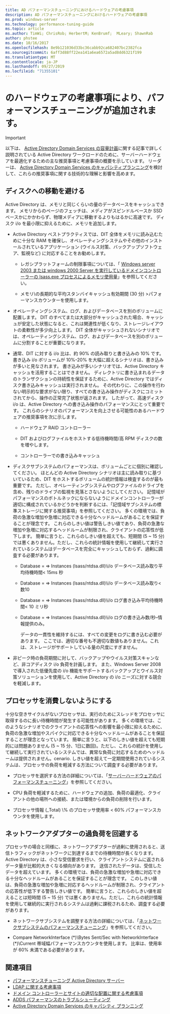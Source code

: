 ```yaml
---
title: AD パフォーマンスチューニングにおけるハードウェアの考慮事項
description: AD パフォーマンスチューニングにおけるハードウェアの考慮事項
ms.prod: windows-server
ms.technology: performance-tuning-guide
ms.topic: article
ms.author: TimWi; ChrisRob; HerbertM; KenBrumf;  MLeary; ShawnRab
author: phstee
ms.date: 10/16/2017
ms.openlocfilehash: 8e9b121036d33bc36cabb92ca682407bc2382fca
ms.sourcegitcommit: 6aff3d88ff22ea141a6ea6572a5ad8dd6321f199
ms.translationtype: MT
ms.contentlocale: ja-JP
ms.lasthandoff: 09/27/2019
ms.locfileid: "71355101"
---
```

# <a name="hardware-considerations-in-adds-performance-tuning"></a>のハードウェアの考慮事項により、パフォーマンスチューニングが追加されます。 

>[!Important]
> 以下は、 [Active Directory Domain Services の容量計画](https://go.microsoft.com/fwlink/?LinkId=324566)に関する記事で詳しく説明されている Active Directory ワークロードのために、サーバーハードウェアを最適化するための主な推奨事項と考慮事項の概要を示しています。 リーダーは、 [Active Directory Domain Services のキャパシティプランニング](https://go.microsoft.com/fwlink/?LinkId=324566)を検討して、これらの推奨事項に関する技術的な理解と影響を高めます。

## <a name="avoid-going-to-disk"></a>ディスクへの移動を避ける

Active Directory は、メモリと同じくらいの量のデータベースをキャッシュできます。 メモリからのページのフェッチは、メディアがスピンドルベースか SSD ベースかにかかわらず、物理メディアに移動するよりもはるかに高速です。 ディスク i/o を最小限に抑えるために、メモリを追加します。

-   Active Directory ベストプラクティスでは、DIT 全体をメモリに読み込むために十分な RAM を確保し、オペレーティングシステムやその他のインストールされているアプリケーション (ウイルス対策、バックアップソフトウェア、監視など) に対応することをお勧めします。

    -   レガシプラットフォームの制限事項については、「 [Windows server 2003 または windows 2000 Server を実行しているドメインコントローラーの lsass.exe プロセスによるメモリ使用量](https://support.microsoft.com/kb/308356)」を参照してください。

    -   メモリ\\の長期的な平均スタンバイキャッシュ有効期間 (30 分) &gt;パフォーマンスカウンターを使用します。

-   オペレーティングシステム、ログ、およびデータベースを別のボリュームに配置します。 DIT のすべてまたは大部分がキャッシュされた場合、キャッシュが安定した状態になると、これは関連性が低くなり、ストレージレイアウトの柔軟性が多少向上します。 DIT 全体がキャッシュされないシナリオでは、オペレーティングシステム、ログ、およびデータベースを別のボリュームに分割することが重要になります。

-   通常、DIT に対する i/o 比は、約 90% の読み取りと書き込みの 10% です。 書き込み i/o ボリュームが 10%-20% を大幅に超えるシナリオは、書き込みが多いと見なされます。 書き込みが多いシナリオでは、Active Directory キャッシュを活用することはできません。 ディレクトリに書き込まれるデータのトランザクションの持続性を保証するために、Active Directory ではディスク書き込みキャッシュは実行されません。 その代わりに、この操作を行わない明示的な要求がない限り、すべての書き込み操作がディスクにコミットされてから、操作の正常完了状態が返されます。 したがって、高速ディスク i/o は、Active Directory への書き込み操作のパフォーマンスにとって重要です。 これらのシナリオのパフォーマンスを向上させる可能性のあるハードウェアの推奨事項を次に示します。

    -   ハードウェア RAID コントローラー

    -   DIT およびログファイルをホストする低待機時間/高 RPM ディスクの数を増やします。

    -   コントローラーでの書き込みキャッシュ

-   ディスクサブシステムのパフォーマンスは、ボリュームごとに個別に確認してください。 ほとんどの Active Directory シナリオは主に読み取りに基づいているため、DIT をホストするボリュームの統計情報は検査するのが最も重要です。 ただし、オペレーティングシステムやログファイルのドライブを含め、残りのドライブの監視を見落とさないようにしてください。 記憶域がパフォーマンスのボトルネックにならないようにドメインコントローラーが適切に構成されているかどうかを判断するには、「記憶域サブシステムの標準ストレージに関する推奨事項」を参照してください。 多くの環境では、負荷の急激な増加や急増に対応できる十分なヘッドルームがあることを保証することが理念です。 これらのしきい値は警告しきい値であり、負荷の急激な増加や急増に対応するヘッドルームが制限され、クライアントの応答性が低下します。 簡単に言うと、これらのしきい値を超えても、短期間 (5 ~ 15 分) では悪くありません。ただし、これらの統計情報を使用して継続して実行されているシステムはデータベースを完全にキャッシュしておらず、過剰に調査する必要があります。

    -   Database = =&gt; Instances (lsass/ntdsa.dll)\\i/o データベース読み取り平均待機時間&lt; 15ms 秒

    -   Database = =&gt; Instances (lsass/ntdsa.dll)\\i/o データベース読み取り&lt;数10

    -   Database = =&gt; Instances (lsass/ntdsa.dll)\\i/o ログ書き込み平均待機時間&lt; 10 ミリ秒

    -   Database = =&gt; Instances (lsass/ntdsa.dll)\\i/o ログの書き込み数/秒–情報提供のみ。

        データの一貫性を維持するには、すべての変更をログに書き込む必要があります。 ここでは、適切な番号も不適切な数値もありません。これは、ストレージがサポートしている量の尺度にすぎません。

-   非ピーク時の負荷期間に対して、バックアップやウイルス対策スキャンなど、非コアディスク i/o 負荷を計画します。 また、Windows Server 2008 で導入された低優先度の i/o 機能をサポートするバックアップとウイルス対策ソリューションを使用して、Active Directory の i/o ニーズに対する競合を軽減します。

## <a name="dont-over-tax-the-processors"></a>プロセッサを消費しないようにする

十分な空きサイクルがないプロセッサは、実行のためにスレッドをプロセッサに取得するのに長い待機時間が発生する可能性があります。 多くの環境では、このようなシナリオでのクライアントの応答性への影響を最小限に抑えるために、負荷の急激な増加やスパイクに対応できる十分なヘッドルームがあることを保証することが理念となっています。 簡単に言うと、以下のしきい値を超えても短期的には問題ありません (5 ~ 15 分、1日に数回)。ただし、これらの統計を使用して継続して実行されているシステムでは、異常な負荷に対応するためのヘッドルームは提供されません。cenario. しきい値を超えて一定期間使用されているシステムは、プロセッサの負荷を軽減する方法について調査する必要があります。

-   プロセッサを選択する方法の詳細については、「[サーバーハードウェアのパフォーマンスチューニング](../../hardware/index.md)」を参照してください。

-   CPU 負荷を軽減するために、ハードウェアの追加、負荷の最適化、クライアントの他の場所への接続、または環境からの負荷の削除を行います。

-   プロセッサ情報 (\_Total) \\% のプロセッサ使用率 &lt; 60% パフォーマンスカウンタを使用します。

## <a name="avoid-overloading-the-network-adapter"></a>ネットワークアダプターの過負荷を回避する

プロセッサの場合と同様に、ネットワークアダプターが過剰に使用されると、送信トラフィックがネットワークに到達するまでの待機時間が長くなります。 Active Directory は、小さな受信要求を行い、クライアントシステムに返されるデータ量が比較的大きくなる傾向があります。 送信されたデータは、受信したデータを超えています。 多くの環境では、負荷の急激な増加や急増に対応できる十分なヘッドルームがあることを保証することが理念です。 このしきい値は、負荷の急激な増加や急増に対応するヘッドルームが制限され、クライアントの応答性が低下する警告しきい値です。 簡単に言うと、これらのしきい値を超えることは短時間 (5 ~ 15 分) では悪くありません。ただし、これらの統計情報を使用して継続的に実行されるシステムは過剰に課税されるため、調査する必要があります。

-   ネットワークサブシステムを調整する方法の詳細については、「[ネットワークサブシステムのパフォーマンスチューニング](../../../../networking/technologies/network-subsystem/net-sub-performance-top.md)」を参照してください。

-   Compare NetworkInterface (\*)\\Bytes Sent/Sec with NetworkInterface (\*)\\Current 帯域幅パフォーマンスカウンタを使用します。 比率は、使用率が 60% 未満である必要があります。

## <a name="see-also"></a>関連項目
- [パフォーマンスチューニング Active Directory サーバー](index.md)
- [LDAP に関する考慮事項](ldap-considerations.md)
- [ドメイン コントローラーとサイトの適切な配置に関する考慮事項](site-definition-considerations.md)
- [ADDS パフォーマンスのトラブルシューティング](troubleshoot.md) 
- [Active Directory Domain Services のキャパシティ プランニング](https://go.microsoft.com/fwlink/?LinkId=324566)